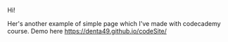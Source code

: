 Hi!

Her's another example of simple page which I've made with codecademy course. Demo here https://denta49.github.io/codeSite/

